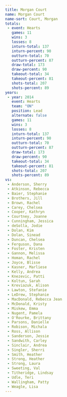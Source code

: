 ```yaml
---
title: Morgan Court
name: Morgan Court
name-sort: Court, Morgan
totals:
 - event: Hearts
   games: 11
   wins: 3
   losses: 8
   inturn-total: 137
   inturn-percent: 90
   outturn-total: 70
   outturn-percent: 87
   draw-total: 173
   draw-percent: 90
   takeout-total: 34
   takeout-percent: 81
   shots-total: 207
   shots-percent: 89
years:
 - year: 2014
   event: Hearts
   team: "ON"
   position: Lead
   alternate: false
   games: 11
   wins: 3
   losses: 8
   inturn-total: 137
   inturn-percent: 90
   outturn-total: 70
   outturn-percent: 87
   draw-total: 173
   draw-percent: 90
   takeout-total: 34
   takeout-percent: 81
   shots-total: 207
   shots-percent: 89
vs:
 - Anderson, Sherry
 - Atkinson, Rebecca
 - Baier, Stephanie
 - Brothers, Jill
 - Brown, Rachel
 - Carey, Chelsea
 - Cooper, Kathryn
 - Courtney, Joanne
 - Cunningham, Jessica
 - deSolla, Jodie
 - Dolan, Kim
 - Dolan, Sinead
 - Duncan, Chelsea
 - Ferguson, Dana
 - Foster, Kristen
 - Gannon, Melissa
 - Homan, Rachel
 - Joyce, Blisse
 - Kasner, Marliese
 - Kelly, Andrea
 - Knezevic, Patti
 - Koltun, Sarah
 - Kreviazuk, Alison
 - Lawton, Stefanie
 - LeDrew, Stephanie
 - MacDonald, Rebecca Jean
 - McDonald, Kristy
 - Miskew, Emma
 - Nugent, Pamela
 - O'Rourke, Brittany
 - Parsons, Danielle
 - Robison, Michala
 - Ross, Allison
 - Sanderson, Jessie
 - Sandwith, Carley
 - Sinclair, Andrea
 - Singler, Sherri
 - Smith, Heather
 - Strong, Heather
 - Strong, Laura
 - Sweeting, Val
 - Titheridge, Lindsay
 - Udle, Teri
 - Wallingham, Patty
 - Weagle, Lisa
---
```

